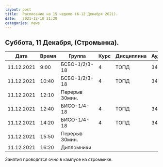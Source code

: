 ```yaml
---
layout: post
title:  Расписание на 15 неделю (6-12 Декабря 2021).
date:   2021-12-10 21:20
categories: news
---
```


## Суббота, 11 Декабря, (Стромынка).

| Дата          | Время   | Группа        | Курс | Дисциплина  | Аудитория | Материалы |
| ------------- | ------- | ------------- | ---- | ----------- | --------- | --------- |
|11.12.2021     | 9:00    |БСБО-1/2/3-18  |4     |ТОПД         |   348     |[NLMS](https://colab.research.google.com/drive/180uvgk9UsYGYSmjggMDX1sWr5exZpZs2?usp=sharing)|
|11.12.2021     |10:40    |БСБО-1/2/3-18  |4     |ТОПД         |   348     |           |
|11.12.2021     |12:10    |Перерыв 30мин. |      |             |           |           |
|11.12.2021     |12:40    |БИСО-1/4-18    |4     |ТОПД         |   348     |[NLMS](https://colab.research.google.com/drive/180uvgk9UsYGYSmjggMDX1sWr5exZpZs2?usp=sharing)|
|11.12.2021     |14:20    |БИСО-1/4-18    |4     |ТОПД         |   348     |           |
|11.12.2021     |15:50    |Перерыв 30мин. |      |             |           |           |
|11.12.2021     |16:20    |Дипломники     |      |             |           |           |

Занятия проводятся очно в кампусе на стромынке.


